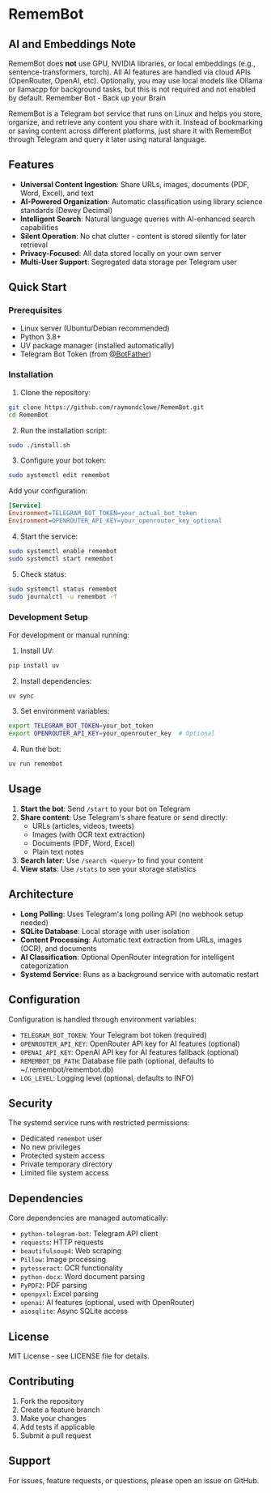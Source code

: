 # RememBot

## AI and Embeddings Note

RememBot does **not** use GPU, NVIDIA libraries, or local embeddings (e.g., sentence-transformers, torch). All AI features are handled via cloud APIs (OpenRouter, OpenAI, etc). Optionally, you may use local models like Ollama or llamacpp for background tasks, but this is not required and not enabled by default.
Remember Bot - Back up your Brain

RememBot is a Telegram bot service that runs on Linux and helps you store, organize, and retrieve any content you share with it. Instead of bookmarking or saving content across different platforms, just share it with RememBot through Telegram and query it later using natural language.

## Features

- **Universal Content Ingestion**: Share URLs, images, documents (PDF, Word, Excel), and text
- **AI-Powered Organization**: Automatic classification using library science standards (Dewey Decimal)
- **Intelligent Search**: Natural language queries with AI-enhanced search capabilities
- **Silent Operation**: No chat clutter - content is stored silently for later retrieval
- **Privacy-Focused**: All data stored locally on your own server
- **Multi-User Support**: Segregated data storage per Telegram user

## Quick Start

### Prerequisites

- Linux server (Ubuntu/Debian recommended)
- Python 3.8+
- UV package manager (installed automatically)
- Telegram Bot Token (from [@BotFather](https://t.me/botfather))

### Installation

1. Clone the repository:
```bash
git clone https://github.com/raymondclowe/RememBot.git
cd RememBot
```

2. Run the installation script:
```bash
sudo ./install.sh
```

3. Configure your bot token:
```bash
sudo systemctl edit remembot
```
Add your configuration:
```ini
[Service]
Environment=TELEGRAM_BOT_TOKEN=your_actual_bot_token
Environment=OPENROUTER_API_KEY=your_openrouter_key_optional
```

4. Start the service:
```bash
sudo systemctl enable remembot
sudo systemctl start remembot
```

5. Check status:
```bash
sudo systemctl status remembot
sudo journalctl -u remembot -f
```

### Development Setup

For development or manual running:

1. Install UV:
```bash
pip install uv
```

2. Install dependencies:
```bash
uv sync
```

3. Set environment variables:
```bash
export TELEGRAM_BOT_TOKEN=your_bot_token
export OPENROUTER_API_KEY=your_openrouter_key  # Optional
```

4. Run the bot:
```bash
uv run remembot
```

## Usage

1. **Start the bot**: Send `/start` to your bot on Telegram
2. **Share content**: Use Telegram's share feature or send directly:
   - URLs (articles, videos, tweets)
   - Images (with OCR text extraction)
   - Documents (PDF, Word, Excel)
   - Plain text notes
3. **Search later**: Use `/search <query>` to find your content
4. **View stats**: Use `/stats` to see your storage statistics

## Architecture

- **Long Polling**: Uses Telegram's long polling API (no webhook setup needed)
- **SQLite Database**: Local storage with user isolation
- **Content Processing**: Automatic text extraction from URLs, images (OCR), and documents
- **AI Classification**: Optional OpenRouter integration for intelligent categorization
- **Systemd Service**: Runs as a background service with automatic restart

## Configuration

Configuration is handled through environment variables:

- `TELEGRAM_BOT_TOKEN`: Your Telegram bot token (required)
- `OPENROUTER_API_KEY`: OpenRouter API key for AI features (optional)
- `OPENAI_API_KEY`: OpenAI API key for AI features fallback (optional)
- `REMEMBOT_DB_PATH`: Database file path (optional, defaults to ~/.remembot/remembot.db)
- `LOG_LEVEL`: Logging level (optional, defaults to INFO)

## Security

The systemd service runs with restricted permissions:
- Dedicated `remembot` user
- No new privileges
- Protected system access
- Private temporary directory
- Limited file system access

## Dependencies

Core dependencies are managed automatically:
- `python-telegram-bot`: Telegram API client
- `requests`: HTTP requests
- `beautifulsoup4`: Web scraping
- `Pillow`: Image processing
- `pytesseract`: OCR functionality
- `python-docx`: Word document parsing
- `PyPDF2`: PDF parsing
- `openpyxl`: Excel parsing
- `openai`: AI features (optional, used with OpenRouter)
- `aiosqlite`: Async SQLite access

## License

MIT License - see LICENSE file for details.

## Contributing

1. Fork the repository
2. Create a feature branch
3. Make your changes
4. Add tests if applicable
5. Submit a pull request

## Support

For issues, feature requests, or questions, please open an issue on GitHub.
